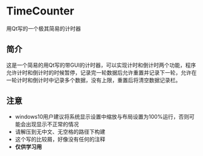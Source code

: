# TimeCounter

用Qt写的一个极其简易的计时器

## 简介

这是一个简易的用Qt写的带GUI的计时器，可以实现计时和倒计时两个功能，程序允许计时和倒计时的时候暂停，记录完一轮数据后允许重置并记录下一轮，允许在一轮计时和倒计时中记录多个数据，没有上限，重置后将清空数据记录栏。

## 注意

* windows10用户建议将系统显示设置中缩放与布局设置为100%运行，否则可能会出现显示不正常的情况
* 请解压到无中文、无空格的路径下构建
* 这个写的比较屑，好像没有任何的注释
* **仅供学习用**
